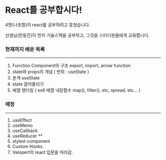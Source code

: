# React를 공부합시다!

4명(나포함)이 react를 공부하려고 뭉쳤습니다.

선생님(한동진)이 먼저 기술스택을 공부하고, 그것을 스터디원들에게 교육합니다.

### 현재까지 배운 목록
---
1. Function Component의 구조 export, import, arrow function
2. state와 props의 개념 ( 번외 : useState )
3. 본격 useState
4. state 끌어올리기
5. 배열 렌더링 ( es6 배열 내장함수 map(), filter(), etc, spread, etc... )

### 예정
---
1. useEffect
2. useMemo
3. useCallback
4. useReducer **
5. styled-component
6. Custom Hooks
7. Velopert의 react 입문을 따라감.
